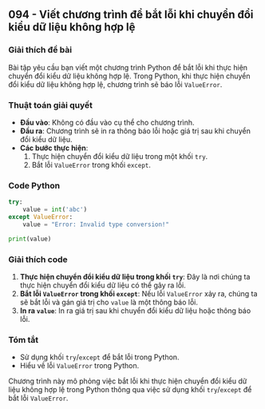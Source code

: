 ## 094 - Viết chương trình để bắt lỗi khi chuyển đổi kiểu dữ liệu không hợp lệ

### Giải thích đề bài

Bài tập yêu cầu bạn viết một chương trình Python để bắt lỗi khi thực hiện chuyển đổi kiểu dữ liệu không hợp lệ. Trong Python, khi thực hiện chuyển đổi kiểu dữ liệu không hợp lệ, chương trình sẽ báo lỗi `ValueError`.

### Thuật toán giải quyết

- **Đầu vào**: Không có đầu vào cụ thể cho chương trình.
- **Đầu ra**: Chương trình sẽ in ra thông báo lỗi hoặc giá trị sau khi chuyển đổi kiểu dữ liệu.
- **Các bước thực hiện**:
  1. Thực hiện chuyển đổi kiểu dữ liệu trong một khối `try`.
  2. Bắt lỗi `ValueError` trong khối `except`.

### Code Python

```python
try:
    value = int('abc')
except ValueError:
    value = "Error: Invalid type conversion!"

print(value)
```

### Giải thích code

1. **Thực hiện chuyển đổi kiểu dữ liệu trong khối `try`**: Đây là nơi chúng ta thực hiện chuyển đổi kiểu dữ liệu có thể gây ra lỗi.
2. **Bắt lỗi `ValueError` trong khối `except`**: Nếu lỗi `ValueError` xảy ra, chúng ta sẽ bắt lỗi và gán giá trị cho `value` là một thông báo lỗi.
3. **In ra `value`**: In ra giá trị sau khi chuyển đổi kiểu dữ liệu hoặc thông báo lỗi.

### Tóm tắt

- Sử dụng khối `try`/`except` để bắt lỗi trong Python.
- Hiểu về lỗi `ValueError` trong Python.

Chương trình này mô phỏng việc bắt lỗi khi thực hiện chuyển đổi kiểu dữ liệu không hợp lệ trong Python thông qua việc sử dụng khối `try`/`except` để bắt lỗi `ValueError`.
